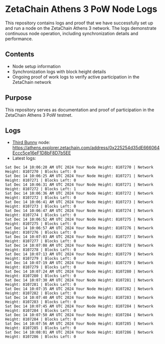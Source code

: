 # ZetaChain Athens 3 PoW Node Logs
This repository contains logs and proof that we have successfully set up and run a node on the ZetaChain Athens 3 network. The logs demonstrate continuous node operation, including synchronization details and performance.

## Contents
- Node setup information
- Synchronization logs with block height details
- Ongoing proof of work logs to verify active participation in the ZetaChain network

## Purpose
This repository serves as documentation and proof of participation in the ZetaChain Athens 3 PoW testnet.

## Logs

- [Third Bunny](https://thirdbunny.xyz/) node: https://athens.explorer.zetachain.com/address/0x225254d35dE666064Eccc5ce16eF1D8bF8D7b5EE
- Latest logs:
```
Sat Dec 14 10:06:20 AM UTC 2024 Your Node Height: 8107270 | Network Height: 8107270 | Blocks Left: 0
Sat Dec 14 10:06:25 AM UTC 2024 Your Node Height: 8107271 | Network Height: 8107271 | Blocks Left: 0
Sat Dec 14 10:06:31 AM UTC 2024 Your Node Height: 8107271 | Network Height: 8107272 | Blocks Left: 1
Sat Dec 14 10:06:36 AM UTC 2024 Your Node Height: 8107272 | Network Height: 8107272 | Blocks Left: 0
Sat Dec 14 10:06:41 AM UTC 2024 Your Node Height: 8107273 | Network Height: 8107273 | Blocks Left: 0
Sat Dec 14 10:06:47 AM UTC 2024 Your Node Height: 8107274 | Network Height: 8107274 | Blocks Left: 0
Sat Dec 14 10:06:52 AM UTC 2024 Your Node Height: 8107275 | Network Height: 8107275 | Blocks Left: 0
Sat Dec 14 10:06:57 AM UTC 2024 Your Node Height: 8107276 | Network Height: 8107276 | Blocks Left: 0
Sat Dec 14 10:07:03 AM UTC 2024 Your Node Height: 8107277 | Network Height: 8107277 | Blocks Left: 0
Sat Dec 14 10:07:08 AM UTC 2024 Your Node Height: 8107278 | Network Height: 8107278 | Blocks Left: 0
Sat Dec 14 10:07:13 AM UTC 2024 Your Node Height: 8107279 | Network Height: 8107279 | Blocks Left: 0
Sat Dec 14 10:07:19 AM UTC 2024 Your Node Height: 8107279 | Network Height: 8107279 | Blocks Left: 0
Sat Dec 14 10:07:24 AM UTC 2024 Your Node Height: 8107280 | Network Height: 8107280 | Blocks Left: 0
Sat Dec 14 10:07:30 AM UTC 2024 Your Node Height: 8107281 | Network Height: 8107281 | Blocks Left: 0
Sat Dec 14 10:07:35 AM UTC 2024 Your Node Height: 8107282 | Network Height: 8107282 | Blocks Left: 0
Sat Dec 14 10:07:40 AM UTC 2024 Your Node Height: 8107283 | Network Height: 8107283 | Blocks Left: 0
Sat Dec 14 10:07:45 AM UTC 2024 Your Node Height: 8107284 | Network Height: 8107284 | Blocks Left: 0
Sat Dec 14 10:07:50 AM UTC 2024 Your Node Height: 8107284 | Network Height: 8107284 | Blocks Left: 0
Sat Dec 14 10:07:56 AM UTC 2024 Your Node Height: 8107285 | Network Height: 8107285 | Blocks Left: 0
Sat Dec 14 10:08:01 AM UTC 2024 Your Node Height: 8107286 | Network Height: 8107286 | Blocks Left: 0
```

